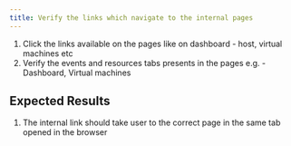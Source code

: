 ```yaml
---
title: Verify the links which navigate to the internal pages
---
```

1. Click the links available on the pages like on dashboard - host, virtual machines etc
1. Verify the events and resources tabs presents in the pages e.g. - Dashboard, Virtual machines

## Expected Results
1. The internal link should take user to the correct page in the same tab opened in the browser
